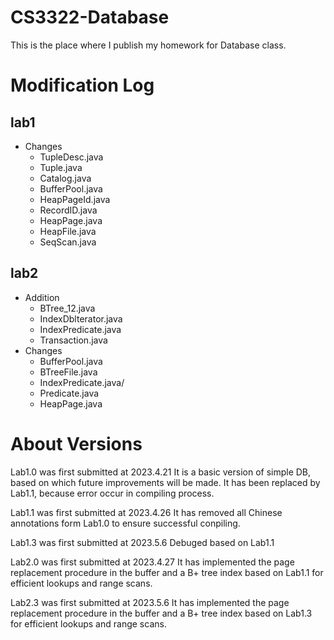 # CS3322-Database
This is the place where I publish my homework for Database class.
# Modification Log
## lab1
- Changes
  - TupleDesc.java
   - Tuple.java
   - Catalog.java
   - BufferPool.java
   - HeapPageId.java
  - RecordID.java
  - HeapPage.java
  - HeapFile.java
  - SeqScan.java
## lab2
- Addition
  - BTree_12.java
  - IndexDblterator.java
  - IndexPredicate.java
  - Transaction.java
- Changes
  - BufferPool.java
  - BTreeFile.java
  - IndexPredicate.java/
  - Predicate.java
  - HeapPage.java

# About Versions

Lab1.0 was first submitted at 2023.4.21
It is a basic version of simple DB, based on which future improvements will be made.
It has been replaced by Lab1.1, because error occur in compiling process.

Lab1.1 was first submitted at 2023.4.26
It has removed all Chinese annotations form Lab1.0 to ensure successful conpiling.

Lab1.3 was first submitted at 2023.5.6
Debuged based on Lab1.1

Lab2.0 was first submitted at 2023.4.27
It has implemented the page replacement procedure in the buffer and a B+ tree index based on Lab1.1 for efficient lookups and range scans.

Lab2.3 was first submitted at 2023.5.6
It has implemented the page replacement procedure in the buffer and a B+ tree index based on Lab1.3 for efficient lookups and range scans.
